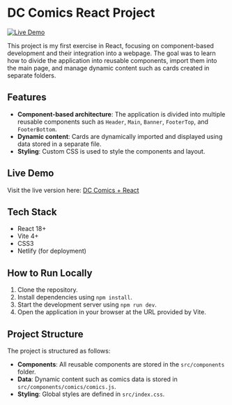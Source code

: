 # DC Comics React Project

[![Live Demo](https://img.shields.io/badge/live-demo-green)](https://react-dc-comics.netlify.app/)

This project is my first exercise in React, focusing on component-based development and their integration into a webpage. The goal was to learn how to divide the application into reusable components, import them into the main page, and manage dynamic content such as cards created in separate folders.

## Features
- **Component-based architecture**: The application is divided into multiple reusable components such as `Header`, `Main`, `Banner`, `FooterTop`, and `FooterBottom`.
- **Dynamic content**: Cards are dynamically imported and displayed using data stored in a separate file.
- **Styling**: Custom CSS is used to style the components and layout.

## Live Demo
Visit the live version here: 
[DC Comics + React](https://react-dc-comics.netlify.app/)

## Tech Stack
- React 18+ 
- Vite 4+ 
- CSS3 
- Netlify (for deployment)

## How to Run Locally
1. Clone the repository.
2. Install dependencies using `npm install`.
3. Start the development server using `npm run dev`.
4. Open the application in your browser at the URL provided by Vite.

## Project Structure
The project is structured as follows:
- **Components**: All reusable components are stored in the `src/components` folder.
- **Data**: Dynamic content such as comics data is stored in `src/components/comics/comics.js`.
- **Styling**: Global styles are defined in `src/index.css`.


